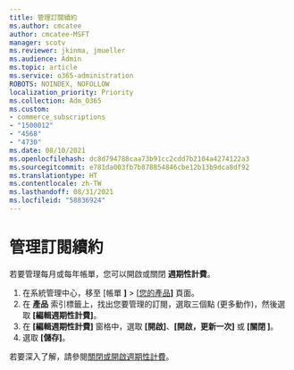 ```yaml
---
title: 管理訂閱續約
ms.author: cmcatee
author: cmcatee-MSFT
manager: scotv
ms.reviewer: jkinma, jmueller
ms.audience: Admin
ms.topic: article
ms.service: o365-administration
ROBOTS: NOINDEX, NOFOLLOW
localization_priority: Priority
ms.collection: Adm_O365
ms.custom:
- commerce_subscriptions
- "1500012"
- "4568"
- "4730"
ms.date: 08/10/2021
ms.openlocfilehash: dc8d794788caa73b91cc2cdd7b2104a4274122a3
ms.sourcegitcommit: e781da003fb7b878854846cbe12b13b9dca8df92
ms.translationtype: HT
ms.contentlocale: zh-TW
ms.lasthandoff: 08/31/2021
ms.locfileid: "58836924"
---
```

# <a name="manage-subscription-renewal"></a>管理訂閱續約

若要管理每月或每年帳單，您可以開啟或關閉 **週期性計費**。

1. 在系統管理中心，移至 [帳單 **]**  >  [[您的產品](https://go.microsoft.com/fwlink/p/?linkid=842054)**]** 頁面。
2. 在 **產品** 索引標籤上，找出您要管理的訂閱，選取三個點 (更多動作)，然後選取 **[編輯週期性計費]**。
3. 在 **[編輯週期性計費]** 窗格中，選取 **[開啟]**、**[開啟，更新一次]** 或 **[關閉 ]**。
4. 選取 **[儲存]**。

若要深入了解，請參閱[關閉或開啟週期性計費](https://docs.microsoft.com/microsoft-365/commerce/subscriptions/renew-your-subscription#turn-recurring-billing-off-or-on)。

